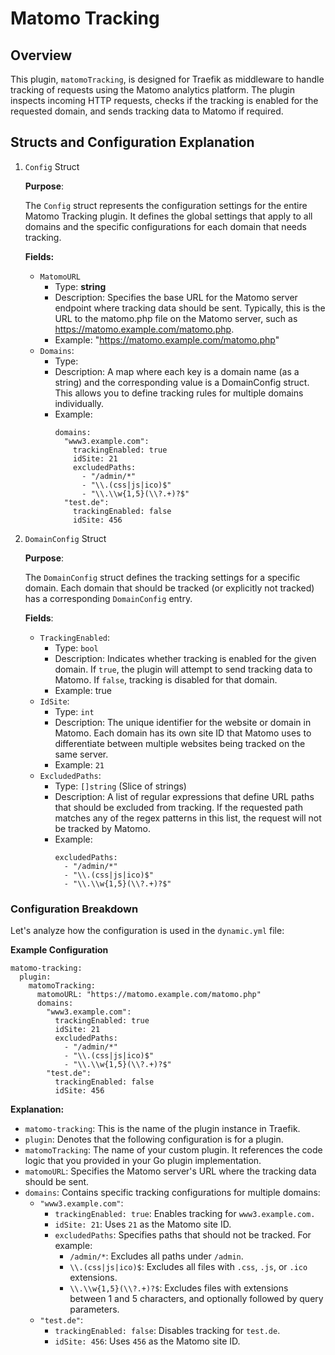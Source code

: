 # Matomo Tracking

## Overview

This plugin, `matomoTracking`, is designed for Traefik as middleware to handle tracking of requests using the Matomo analytics platform. The plugin inspects incoming HTTP requests, checks if the tracking is enabled for the requested domain, and sends tracking data to Matomo if required.

## Structs and Configuration Explanation

1. `Config` Struct

    **Purpose**:

    The `Config` struct represents the configuration settings for the entire Matomo Tracking plugin. It defines the global settings that apply to all domains and the specific configurations for each domain that needs tracking.

    **Fields:**

    - `MatomoURL`
        - Type: **string**
        - Description: Specifies the base URL for the Matomo server endpoint where tracking data should be sent. Typically, this is the URL to the matomo.php file on the Matomo server, such as https://matomo.example.com/matomo.php.
        - Example: "https://matomo.example.com/matomo.php"
    - `Domains`:
        - Type:
        - Description: A map where each key is a domain name (as a string) and the corresponding value is a DomainConfig struct. This allows you to define tracking rules for multiple domains individually.
        - Example:
            ```
            domains:
              "www3.example.com":
                trackingEnabled: true
                idSite: 21
                excludedPaths:
                  - "/admin/*"
                  - "\\.(css|js|ico)$"
                  - "\\.\\w{1,5}(\\?.+)?$"
              "test.de":
                trackingEnabled: false
                idSite: 456
            ```

2. `DomainConfig` Struct

    **Purpose**:

    The `DomainConfig` struct defines the tracking settings for a specific domain. Each domain that should be tracked (or explicitly not tracked) has a corresponding `DomainConfig` entry.

    **Fields**:

    - `TrackingEnabled`:
        - Type: `bool`
        - Description: Indicates whether tracking is enabled for the given domain. If `true`, the plugin will attempt to send tracking data to Matomo. If `false`, tracking is disabled for that domain.
        - Example: true
    - `IdSite`:
        - Type: `int`
        - Description: The unique identifier for the website or domain in Matomo. Each domain has its own site ID that Matomo uses to differentiate between multiple websites being tracked on the same server.
        - Example: `21`
    - `ExcludedPaths`:
        - Type: `[]string` (Slice of strings)
        - Description: A list of regular expressions that define URL paths that should be excluded from tracking. If the requested path matches any of the regex patterns in this list, the request will not be tracked by Matomo.
        - Example:
            ```
            excludedPaths:
              - "/admin/*"
              - "\\.(css|js|ico)$"
              - "\\.\\w{1,5}(\\?.+)?$"
            ```

### Configuration Breakdown

Let's analyze how the configuration is used in the `dynamic.yml` file:

**Example Configuration**

```
matomo-tracking:
  plugin:
    matomoTracking:
      matomoURL: "https://matomo.example.com/matomo.php"
      domains:
        "www3.example.com":
          trackingEnabled: true
          idSite: 21
          excludedPaths:
            - "/admin/*"
            - "\\.(css|js|ico)$"
            - "\\.\\w{1,5}(\\?.+)?$"
        "test.de":
          trackingEnabled: false
          idSite: 456
```

**Explanation:**

- `matomo-tracking`: This is the name of the plugin instance in Traefik.
- `plugin`: Denotes that the following configuration is for a plugin.
- `matomoTracking`: The name of your custom plugin. It references the code logic that you provided in your Go plugin implementation.
- `matomoURL`: Specifies the Matomo server's URL where the tracking data should be sent.
- `domains`: Contains specific tracking configurations for multiple domains:
    - `"www3.example.com"`:
        - `trackingEnabled: true`: Enables tracking for `www3.example.com.`
        - `idSite: 21`: Uses `21` as the Matomo site ID.
        - `excludedPaths`: Specifies paths that should not be tracked. For example:
            - `/admin/*`: Excludes all paths under `/admin`.
            - `\\.(css|js|ico)$`: Excludes all files with `.css`, `.js`, or `.ico` extensions.
            - `\\.\\w{1,5}(\\?.+)?$`: Excludes files with extensions between 1 and 5 characters, and optionally followed by query parameters.
    - `"test.de"`:
        - `trackingEnabled: false`: Disables tracking for `test.de`.
        - `idSite: 456`: Uses `456` as the Matomo site ID.



